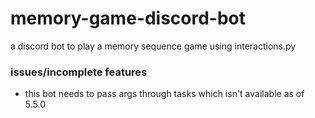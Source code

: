 # memory-game-discord-bot
a discord bot to play a memory sequence game using interactions.py

### issues/incomplete features
- this bot needs to pass args through tasks which isn't available as of 5.5.0
